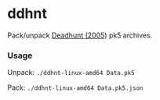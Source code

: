 ddhnt
====

Pack/unpack [Deadhunt (2005)](https://store.steampowered.com/app/435250) pk5 archives.

### Usage

Unpack: `./ddhnt-linux-amd64 Data.pk5`

Pack: `./ddhnt-linux-amd64 Data.pk5.json`